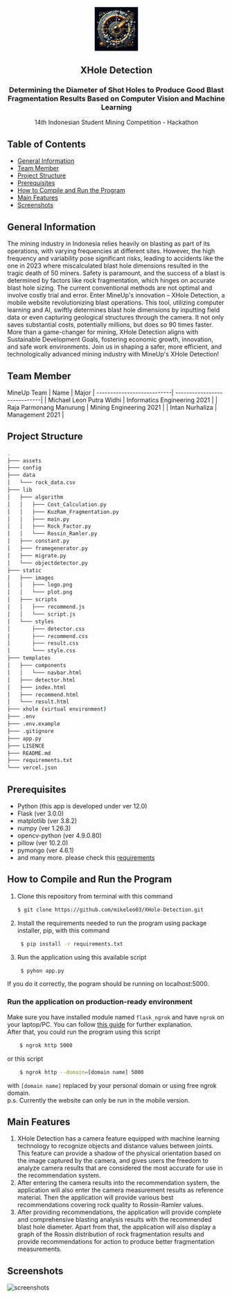 <div align="center"><img src = "assets/logo.jpg" width = 20% height= 20%></div>

<div align="center">
    <h2>XHole Detection</h2>
    <h3>Determining the Diameter of Shot Holes to Produce Good Blast Fragmentation Results Based on Computer Vision and Machine Learning</h3>
    14th Indonesian Student Mining Competition - Hackathon
</div>

## Table of Contents
- [General Information](#general-information)
- [Team Member](#team-member)
- [Project Structure](#project-structure)
- [Prerequisites](#prerequisites)
- [How to Compile and Run the Program](#how-to-compile-and-run-the-program)
- [Main Features](#main-features)
- [Screenshots](#screenshots)

## General Information
The mining industry in Indonesia relies heavily on blasting as part of its operations, with varying frequencies at different sites. However, the high frequency and variability pose significant risks, leading to accidents like the one in 2023 where miscalculated blast hole dimensions resulted in the tragic death of 50 miners. Safety is paramount, and the success of a blast is determined by factors like rock fragmentation, which hinges on accurate blast hole sizing. The current conventional methods are not optimal and involve costly trial and error. Enter MineUp's innovation – XHole Detection, a mobile website revolutionizing blast operations. This tool, utilizing computer learning and AI, swiftly determines blast hole dimensions by inputting field data or even capturing geological structures through the camera. It not only saves substantial costs, potentially millions, but does so 90 times faster. More than a game-changer for mining, XHole Detection aligns with Sustainable Development Goals, fostering economic growth, innovation, and safe work environments. Join us in shaping a safer, more efficient, and technologically advanced mining industry with MineUp's XHole Detection!

## Team Member
MineUp Team
| Name                       | Major
| ---------------------------| -----------------------------|
| Michael Leon Putra Widhi   | Informatics Engineering 2021 |
| Raja Parmonang Manurung    | Mining Engineering 2021      |
| Intan Nurhaliza            | Management 2021              |

## Project Structure
```bash
.
├─── assets
├─── config
├─── data
│   └─── rock_data.csv
├─── lib
│   ├─── algorithm
│   │   ├─── Cost_Calculation.py
│   │   ├─── KuzRam_Fragmentation.py
│   │   ├─── main.py
│   │   ├─── Rock_Factor.py
│   │   └─── Rossin_Ramler.py
│   ├─── constant.py
│   ├─── framegenerator.py
│   ├─── migrate.py
│   └─── objectdetector.py
├─── static
│   ├─── images
│   │   ├─── logo.png
│   │   └─── plot.png
│   ├─── scripts
│   │   ├─── recommend.js
│   │   └─── script.js
│   └─── styles
│       ├─── detector.css
│       ├─── recommend.css
│       ├─── result.css
│       └─── style.css
├─── templates
│   ├─── components
│   │   └─── navbar.html
│   ├─── detector.html
│   ├─── index.html
│   ├─── recommend.html
│   └─── result.html
├─── xhole (virtual environment)
├─── .env
├─── .env.example
├─── .gitignore
├─── app.py
├─── LISENCE
├─── README.md
├─── requirements.txt
└─── vercel.json
```

## Prerequisites
- Python (this app is developed under ver 12.0)
- Flask (ver 3.0.0)
- matplotlib (ver 3.8.2)
- numpy (ver 1.26.3)
- opencv-python (ver 4.9.0.80)
- pillow (ver 10.2.0)
- pymongo (ver 4.6.1)
- and many more. please check this [requirements](https://github.com/mikeleo03/XHole-Detection/blob/main/requirements.txt)

## How to Compile and Run the Program
1. Clone this repository from terminal with this command
    ``` bash
    $ git clone https://github.com/mikeleo03/XHole-Detection.git
    ```
2. Install the requirements needed to run the program using package installer, pip, with this command
   ``` bash
    $ pip install -r requirements.txt
   ```
3. Run the application using this available script
   ``` bash
    $ pyhon app.py
   ```
If you do it correctly, the pogram should be running on localhost:5000.
### Run the application on production-ready environment
Make sure you have installed module named `flask_ngrok` and have `ngrok` on your laptop/PC. You can follow [this guide](https://ngrok.com/docs/getting-started/) for further explanation. <br>
After that, you could run the program using this script
``` bash
    $ ngrok http 5000
```
or this script
``` bash
    $ ngrok http --domain=[domain name] 5000
```
with `[domain name]` replaced by your personal domain or using free ngrok domain. <br>
p.s. Currently the website can only be run in the mobile version.

## Main Features
1. XHole Detection has a camera feature equipped with machine learning technology to recognize objects and distance values between joints. This feature can provide a shadow of the physical orientation based on the image captured by the camera, and gives users the freedom to analyze camera results that are considered the most accurate for use in the recommendation system.
2. After entering the camera results into the recommendation system, the application will also enter the camera measurement results as reference material. Then the application will provide various best recommendations covering rock quality to Rossin-Ramler values.
3. After providing recommendations, the application will provide complete and comprehensive blasting analysis results with the recommended blast hole diameter. Apart from that, the application will also display a graph of the Rossin distribution of rock fragmentation results and provide recommendations for action to produce better fragmentation measurements.

## Screenshots
![screenshots](assets/screenshots.PNG)
